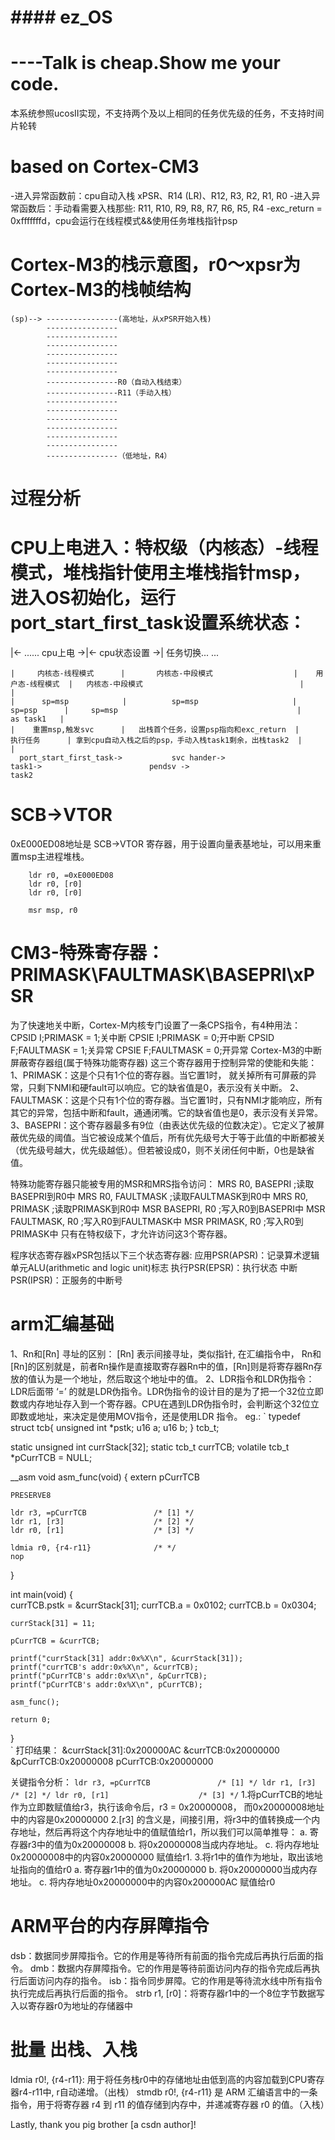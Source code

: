 # ##################################
# ####       ez_OS    ##############
# ##################################
# ----Talk is cheap.Show me your code.
本系统参照ucosII实现，不支持两个及以上相同的任务优先级的任务，不支持时间片轮转

#  based on Cortex-CM3
-进入异常函数前：cpu自动入栈 xPSR、R14 (LR)、R12, R3, R2, R1, R0
-进入异常函数后：手动看需要入栈那些: R11, R10, R9, R8, R7, R6, R5, R4
-exc_return = 0xfffffffd，cpu会运行在线程模式&&使用任务堆栈指针psp


# Cortex-M3的栈示意图，r0～xpsr为Cortex-M3的栈帧结构
```
(sp)--> ----------------(高地址，从xPSR开始入栈)
        ----------------  
        ----------------
        ----------------
        ---------------- 
        ----------------
        ----------------
        ----------------R0（自动入栈结束）
        ----------------R11（手动入栈）
        ----------------
        ----------------
        ----------------
        ----------------
        ----------------
        ----------------
        ----------------（低地址，R4）
```
# 过程分析
# CPU上电进入：特权级（内核态）-线程 模式，堆栈指针使用主堆栈指针msp，进入OS初始化，运行port_start_first_task设置系统状态：
|<-  ...... cpu上电        ->|<-      cpu状态设置       ->|  任务切换... ...

    |     内核态-线程模式      |       内核态-中段模式                  |    用户态-线程模式  |   内核态-中段模式                                   |               |
    |      sp=msp            |          sp=msp                     |       sp=psp      |     sp=msp                                        |    as task1   |
    |    重置msp,触发svc      |   出栈首个任务，设置psp指向和exc_return  |      执行任务      | 拿到cpu自动入栈之后的psp，手动入栈task1剩余，出栈task2  |               |
      port_start_first_task->           svc hander->                      task1->                        pendsv ->                                task2     


# SCB->VTOR
0xE000ED08地址是 SCB->VTOR 寄存器，用于设置向量表基地址，可以用来重置msp主进程堆栈。
```
    ldr r0, =0xE000ED08
    ldr r0, [r0]
    ldr r0, [r0]

    msr msp, r0
```

# CM3-特殊寄存器：PRIMASK\FAULTMASK\BASEPRI\xPSR
为了快速地关中断，Cortex-M内核专门设置了一条CPS指令，有4种用法：
    CPSID I;PRIMASK = 1;关中断
    CPSIE I;PRIMASK = 0;开中断
    CPSID F;FAULTMASK = 1;关异常
    CPSIE F;FAULTMASK = 0;开异常
Cortex-M3的中断屏蔽寄存器组(属于特殊功能寄存器)
这三个寄存器用于控制异常的使能和失能：
    1、PRIMASK：这是个只有1个位的寄存器。当它置1时， 就关掉所有可屏蔽的异常，只剩下NMI和硬fault可以响应。它的缺省值是0，表示没有关中断。
    2、FAULTMASK：这是个只有1个位的寄存器。当它置1时，只有NMI才能响应，所有其它的异常，包括中断和fault，通通闭嘴。它的缺省值也是0，表示没有关异常。
    3、BASEPRI：这个寄存器最多有9位（由表达优先级的位数决定）。它定义了被屏蔽优先级的阈值。当它被设成某个值后，所有优先级号大于等于此值的中断都被关（优先级号越大，优先级越低）。但若被设成0，则不关闭任何中断，0也是缺省值。


特殊功能寄存器只能被专用的MSR和MRS指令访问：
    MRS R0, BASEPRI   ;读取BASEPRI到R0中
    MRS R0, FAULTMASK ;读取FAULTMASK到R0中
    MRS R0, PRIMASK   ;读取PRIMASK到R0中
    MSR BASEPRI, R0   ;写入R0到BASEPRI中
    MSR FAULTMASK, R0 ;写入R0到FAULTMASK中
    MSR PRIMASK, R0   ;写入R0到PRIMASK中
只有在特权级下，才允许访问这3个寄存器。

程序状态寄存器xPSR包括以下三个状态寄存器:
    应用PSR(APSR)：记录算术逻辑单元ALU(arithmetic and logic unit)标志
    执行PSR(EPSR)：执行状态
    中断PSR(IPSR)：正服务的中断号

# arm汇编基础
1、Rn和[Rn] 寻址的区别：
[Rn] 表示间接寻址，类似指针, 在汇编指令中， Rn和[Rn]的区别就是，前者Rn操作是直接取寄存器Rn中的值，[Rn]则是将寄存器Rn存放的值认为是一个地址，然后取这个地址中的值。
2、LDR指令和LDR伪指令：
LDR后面带 ‘=’ 的就是LDR伪指令。LDR伪指令的设计目的是为了把一个32位立即数或内存地址存入到一个寄存器。CPU在遇到LDR伪指令时，会判断这个32位立即数或地址，来决定是使用MOV指令，还是使用LDR 指令。
eg.:
` 
typedef struct tcb{
		unsigned int *pstk;
		u16 a;
		u16 b;
} tcb_t;

static unsigned int currStack[32];
static tcb_t currTCB;
volatile tcb_t *pCurrTCB = NULL;

__asm void asm_func(void)
{
	extern pCurrTCB
		
	PRESERVE8 
	
	ldr	r3, =pCurrTCB  				/* [1] */
	ldr r1, [r3]					/* [2] */
	ldr r0, [r1]					/* [3] */
	
	ldmia r0, {r4-r11}				/* */
	nop 
}

int main(void)
{	 
	currTCB.pstk = &currStack[31];
	currTCB.a = 0x0102;
	currTCB.b = 0x0304;
	
	currStack[31] = 11;
	
	pCurrTCB = &currTCB;
	
	printf("currStack[31] addr:0x%X\n", &currStack[31]);
	printf("currTCB's addr:0x%X\n", &currTCB);
	printf("pCurrTCB's addr:0x%X\n", &pCurrTCB);
	printf("pCurrTCB's addr:0x%X\n", pCurrTCB);
	
	asm_func();
		 
	return 0;
}	 
`
打印结果：
&currStack[31]:0x200000AC
&currTCB:0x20000000
&pCurrTCB:0x20000008
pCurrTCB:0x20000000

关键指令分析：
`
ldr	r3, =pCurrTCB  				/* [1] */
ldr r1, [r3]					/* [2] */
ldr r0, [r1]					/* [3] */
`
1.将pCurrTCB的地址作为立即数赋值给r3，执行该命令后，r3 = 0x20000008， 而0x20000008地址中的内容是0x20000000
2.[r3] 的含义是，间接引用，将r3中的值转换成一个内存地址，然后再将这个内存地址中的值赋值给r1，所以我们可以简单推导：
  a. 寄存器r3中的值为0x20000008
  b. 将0x20000008当成内存地址。
  c. 将内存地址0x20000008中的内容0x20000000 赋值给r1.
3.将r1中的值作为地址，取出该地址指向的值给r0
  a. 寄存器r1中的值为0x20000000
  b. 将0x20000000当成内存地址。
  c. 将内存地址0x20000000中的内容0x200000AC 赋值给r0


# ARM平台的内存屏障指令
dsb：数据同步屏障指令。它的作用是等待所有前面的指令完成后再执行后面的指令。
dmb：数据内存屏障指令。它的作用是等待前面访问内存的指令完成后再执行后面访问内存的指令。
isb：指令同步屏障。它的作用是等待流水线中所有指令执行完成后再执行后面的指令。
strb r1, [r0]：将寄存器r1中的一个8位字节数据写入以寄存器r0为地址的存储器中

# 批量 出栈、入栈 
ldmia r0!, {r4-r11}: 用于将任务栈r0中的存储地址由低到高的内容加载到CPU寄存器r4-r11中, r自动递增。（出栈）
stmdb r0!, {r4-r11} 是 ARM 汇编语言中的一条指令，用于将寄存器 r4 到 r11 的值存储到内存中，并递减寄存器 r0 的值。（入栈）


Lastly, thank you pig brother [a csdn author]!